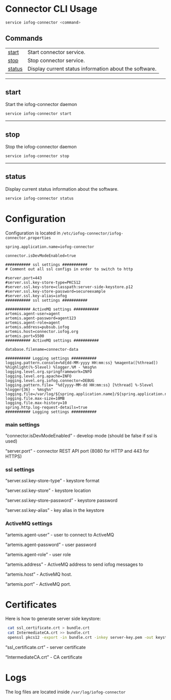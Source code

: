 # Connector CLI Usage

```sh
service iofog-connector <command>
```

## Commands

|                   |                                                        |
| ----------------- | ------------------------------------------------------ |
| [start](#start)   | Start connector service.                               |
| [stop](#stop)     | Stop connector service.                                |
| [status](#status) | Display current status information about the software. |

---

## start

Start the iofog-connector daemon

```sh
service iofog-connector start
```

---

## stop

Stop the iofog-connector daemon

```sh
service iofog-connector stop
```

---

## status

Display current status information about the software.

```sh
service iofog-connector status
```

# Configuration

Configuration is located in `/etc/iofog-connector/iofog-connector.properties`

```
spring.application.name=iofog-connector

connector.isDevModeEnabled=true

########### ssl settings ###########
# Comment out all ssl configs in order to switch to http

#server.port=443
#server.ssl.key-store-type=PKCS12
#server.ssl.key-store=classpath:server-side-keystore.p12
#server.ssl.key-store-password=secureexample
#server.ssl.key-alias=iofog
########### ssl settings ###########

########### ActiveMQ settings ###########
artemis.agent-user=agent
artemis.agent-password=agent123
artemis.agent-role=agent
artemis.address=pubsub.iofog
artemis.host=connector.iofog.org
artemis.port=5500
########### ActiveMQ settings ###########

database.filename=connector-data

########### Logging settings ###########
logging.pattern.console=%d{dd-MM-yyyy HH:mm:ss} %magenta([%thread]) %highlight(%-5level) %logger.%M - %msg%n
logging.level.org.springframework=INFO
logging.level.org.apache=INFO
logging.level.org.iofog.connector=DEBUG
logging.pattern.file= "%d{yyyy-MM-dd HH:mm:ss} [%thread] %-5level %logger{36} - %msg%n"
logging.file=/var/log/${spring.application.name}/${spring.application.name}.log
logging.file.max-size=10MB
logging.file.max-history=10
spring.http.log-request-details=true
########### Logging settings ###########
```

### main settings

“connector.isDevModeEnabled” - develop mode (should be false if ssl is used)

“server.port” - connector REST API port (8080 for HTTP and 443 for HTTPS)

### ssl settings

“server.ssl.key-store-type” - keystore format

“server.ssl.key-store” - keystore location

“server.ssl.key-store-password” - keystore password

“server.ssl.key-alias” - key alias in the keystore

### ActiveMQ settings

“artemis.agent-user” - user to connect to ActiveMQ

“artemis.agent-password” - user password

“artemis.agent-role” - user role

“artemis.address” - ActiveMQ address to send iofog messages to

“artemis.host” - ActiveMQ host.

“artemis.port” - ActiveMQ port.

# Certificates

Here is how to generate server side keystore:

```sh
 cat ssl_certificate.crt > bundle.crt
 cat IntermediateCA.crt >> bundle.crt
 openssl pkcs12 -export -in bundle.crt -inkey server-key.pem -out keystore/server-side-keystore.p12 -name iofog
```

“ssl_certificate.crt” - server certificate

“IntermediateCA.crt” - CA certificate

# Logs

The log files are located inside `/var/log/iofog-connector`
